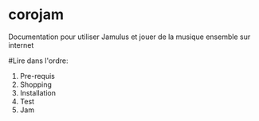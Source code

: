 # corojam
Documentation pour utiliser Jamulus et jouer de la musique ensemble sur internet

#Lire dans l'ordre:
  1. Pre-requis
  2. Shopping
  3. Installation
  4. Test
  5. Jam
